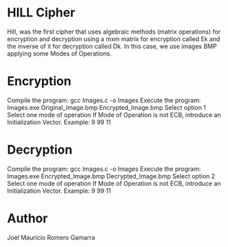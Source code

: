 # HILL Cipher

Hill, was the first cipher that uses algebraic methods (matrix operations) for encryption and decryption using a mxm matrix for encryption called Ek and the inverse of it for decryption called Dk.
In this case, we use images BMP applying some Modes of Operations.

# Encryption

Compile the program: gcc Images.c -o Images
Execute the program: Images.exe Original_Image.bmp Encrypted_Image.bmp
Select option 1
Select one mode of operation
If Mode of Operation is not ECB, introduce an Initialization Vector. Example: 9 99 11

# Decryption

Compile the program: gcc Images.c -o Images
Execute the program: Images.exe Encrypted_Image.bmp Decrypted_Image.bmp
Select option 2
Select one mode of operation
If Mode of Operation is not ECB, introduce an Initialization Vector. Example: 9 99 11


# Author

Joel Mauricio Romero Gamarra
